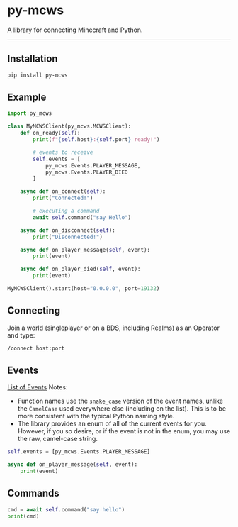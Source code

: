 # py-mcws
A library for connecting Minecraft and Python.

---

## Installation

```sh
pip install py-mcws
```

## Example

```python
import py_mcws

class MyMCWSClient(py_mcws.MCWSClient):
    def on_ready(self):
        print(f"{self.host}:{self.port} ready!")

        # events to receive
        self.events = [
            py_mcws.Events.PLAYER_MESSAGE,
            py_mcws.Events.PLAYER_DIED
        ]

    async def on_connect(self):
        print("Connected!")

        # executing a command
        await self.command("say Hello")

    async def on_disconnect(self):
        print("Disconnected!")

    async def on_player_message(self, event):
        print(event)

    async def on_player_died(self, event):
        print(event)

MyMCWSClient().start(host="0.0.0.0", port=19132)
```

## Connecting

Join a world (singleplayer or on a BDS, including Realms) as an Operator and type:

```cmd
/connect host:port
```

## Events

[List of Events](https://gist.github.com/jocopa3/5f718f4198f1ea91a37e3a9da468675c#file-mcpe-w10-event-names)
Notes:
* Function names use the `snake_case` version of the event names, unlike the `CamelCase` used
everywhere else (including on the list). This is to be more consistent with the typical Python naming style.
* The library provides an enum of all of the current events for you. However, if you so desire, or if the event
is not in the enum, you may use the raw, camel-case string.

```python
self.events = [py_mcws.Events.PLAYER_MESSAGE]

async def on_player_message(self, event):
    print(event)
```

## Commands

```python
cmd = await self.command("say hello")
print(cmd)
```
